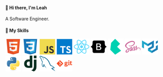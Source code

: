 #### 👋 Hi there, I'm Leah
A Software Engineer.







#### 🧰 My Skills

<img src="https://github.com/devicons/devicon/blob/master/icons/html5/html5-original.svg" alt="HTML logo" width="50" height="50" />  <img src="https://github.com/devicons/devicon/blob/master/icons/css3/css3-original.svg" alt="CSS logo" width="50" height="50" />  <img src="https://github.com/devicons/devicon/blob/master/icons/javascript/javascript-original.svg" alt="JavaScript logo" width="50" height="50" />  <img src="https://github.com/devicons/devicon/blob/master/icons/typescript/typescript-original.svg" alt="Typescript logo" width="50" height="50" />  <img src="https://github.com/devicons/devicon/blob/master/icons/react/react-original.svg" alt="React Logo" width="50" height="50" />  <img src="https://github.com/devicons/devicon/blob/master/icons/bootstrap/bootstrap-plain.svg" alt="bootstrap logo" width="50" height="50" />  <img src="https://github.com/devicons/devicon/blob/master/icons/bulma/bulma-plain.svg" alt="bulma logo" width="50" height="50" />   <img src="https://github.com/devicons/devicon/blob/master/icons/sass/sass-original.svg" alt="SASS Logo" width="50" height="50" />  <img src="https://github.com/devicons/devicon/blob/master/icons/materialui/materialui-original.svg" alt="mui" width="50" height="50" />   <img src="https://github.com/devicons/devicon/blob/master/icons/python/python-original.svg" alt="python" width="50" height="50" />   <img src="https://github.com/devicons/devicon/blob/master/icons/django/django-plain.svg" alt="django logo" width="50" height="50" />   <img src="https://github.com/devicons/devicon/blob/master/icons/mysql/mysql-original.svg" alt="mysql logo" width="50" height="50" />   <img src="https://github.com/devicons/devicon/blob/master/icons/git/git-plain-wordmark.svg" alt="git" width="50" height="50" />








<!---
leahobot/leahobot is a ✨ special ✨ repository because its `README.md` (this file) appears on your GitHub profile.
You can click the Preview link to take a look at your changes.
--->
